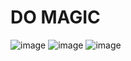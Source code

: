 # DO MAGIC
![image](https://github.com/user-attachments/assets/1e8c5d8f-639e-41ff-b196-1af841568321)
![image](https://github.com/user-attachments/assets/6f3076be-76f9-4f76-8147-d5eb804d236b)
![image](https://github.com/user-attachments/assets/42638345-dda9-4814-9891-c901ab71eb1b)
